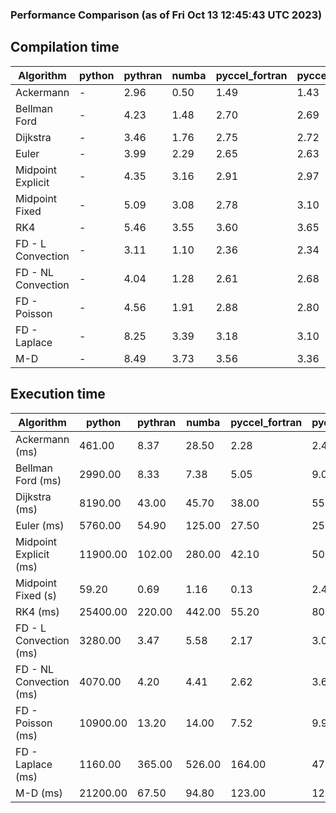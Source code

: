### Performance Comparison (as of Fri Oct 13 12:45:43 UTC 2023)
## Compilation time
Algorithm                 | python                    | pythran                   | numba                     | pyccel_fortran            | pyccel_c                 
------------------------- | ------------------------- | ------------------------- | ------------------------- | ------------------------- | -------------------------
Ackermann                 | -                         | 2.96                      | 0.50                      | 1.49                      | 1.43                     
Bellman Ford              | -                         | 4.23                      | 1.48                      | 2.70                      | 2.69                     
Dijkstra                  | -                         | 3.46                      | 1.76                      | 2.75                      | 2.72                     
Euler                     | -                         | 3.99                      | 2.29                      | 2.65                      | 2.63                     
Midpoint Explicit         | -                         | 4.35                      | 3.16                      | 2.91                      | 2.97                     
Midpoint Fixed            | -                         | 5.09                      | 3.08                      | 2.78                      | 3.10                     
RK4                       | -                         | 5.46                      | 3.55                      | 3.60                      | 3.65                     
FD - L Convection         | -                         | 3.11                      | 1.10                      | 2.36                      | 2.34                     
FD - NL Convection        | -                         | 4.04                      | 1.28                      | 2.61                      | 2.68                     
FD - Poisson              | -                         | 4.56                      | 1.91                      | 2.88                      | 2.80                     
FD - Laplace              | -                         | 8.25                      | 3.39                      | 3.18                      | 3.10                     
M-D                       | -                         | 8.49                      | 3.73                      | 3.56                      | 3.36                     

## Execution time
Algorithm                 | python                    | pythran                   | numba                     | pyccel_fortran            | pyccel_c                 
------------------------- | ------------------------- | ------------------------- | ------------------------- | ------------------------- | -------------------------
Ackermann (ms)            | 461.00                    | 8.37                      | 28.50                     | 2.28                      | 2.43                     
Bellman Ford (ms)         | 2990.00                   | 8.33                      | 7.38                      | 5.05                      | 9.08                     
Dijkstra (ms)             | 8190.00                   | 43.00                     | 45.70                     | 38.00                     | 55.50                    
Euler (ms)                | 5760.00                   | 54.90                     | 125.00                    | 27.50                     | 257.00                   
Midpoint Explicit (ms)    | 11900.00                  | 102.00                    | 280.00                    | 42.10                     | 502.00                   
Midpoint Fixed (s)        | 59.20                     | 0.69                      | 1.16                      | 0.13                      | 2.40                     
RK4 (ms)                  | 25400.00                  | 220.00                    | 442.00                    | 55.20                     | 802.00                   
FD - L Convection (ms)    | 3280.00                   | 3.47                      | 5.58                      | 2.17                      | 3.05                     
FD - NL Convection (ms)   | 4070.00                   | 4.20                      | 4.41                      | 2.62                      | 3.65                     
FD - Poisson (ms)         | 10900.00                  | 13.20                     | 14.00                     | 7.52                      | 9.95                     
FD - Laplace (ms)         | 1160.00                   | 365.00                    | 526.00                    | 164.00                    | 478.00                   
M-D (ms)                  | 21200.00                  | 67.50                     | 94.80                     | 123.00                    | 123.00                   

